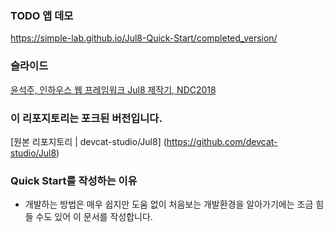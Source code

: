 ### TODO 앱 데모
https://simple-lab.github.io/Jul8-Quick-Start/completed_version/

### 슬라이드
[윤석주, 인하우스 웹 프레임워크 Jul8 제작기, NDC2018](https://www.slideshare.net/devcatpublications/jul8-ndc2018/devcatpublications/jul8-ndc2018)


### 이 리포지토리는 포크된 버전입니다.
[원본 리포지토리 | devcat-studio/Jul8] 
(https://github.com/devcat-studio/Jul8)


### Quick Start를 작성하는 이유
- 개발하는 방법은 매우 쉽지만 도움 없이 처음보는 개발환경을 알아가기에는 조금 힘들 수도 있어 이 문서를 작성합니다.
